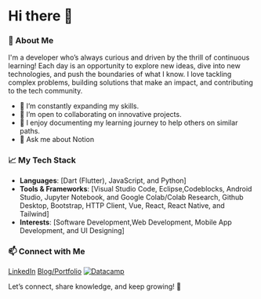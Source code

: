 # Hi there 👋

### 🚀 About Me
I'm a developer who’s always curious and driven by the thrill of continuous learning! Each day is an opportunity to explore new ideas, dive into new technologies, and push the boundaries of what I know. I love tackling complex problems, building solutions that make an impact, and contributing to the tech community.
<!--
**yvette0802/yvette0802** is a ✨ _special_ ✨ repository because its `README.md` (this file) appears on your GitHub profile.

Here are some ideas to get you started:

- 🔭 I’m currently working on ...
- 🌱 I’m currently learning ...
- 👯 I’m looking to collaborate on ...
- 🤔 I’m looking for help with ...
- 💬 Ask me about Notion
- 📫 How to reach me: ...
- 😄 Pronouns: ...
- ⚡ Fun fact: ...
-->

- 🌱 I’m constantly expanding my skills.
- 👯 I’m open to collaborating on innovative projects.
- 📝 I enjoy documenting my learning journey to help others on similar paths.
- 💬 Ask me about Notion

### 📈 My Tech Stack
- **Languages**: [Dart (Flutter), JavaScript, and Python]
- **Tools & Frameworks**: [Visual Studio Code, Eclipse,Codeblocks, Android Studio, Jupyter Notebook, and Google Colab/Colab Research, Github Desktop, Bootstrap, HTTP Client, Vue, React, React Native, and Tailwind]
- **Interests**: [Software Development,Web Development, Mobile App Development, and UI Designing]

### 📫 Connect with Me
[LinkedIn](https://www.linkedin.com/in/yvette-medrano/)
[Blog/Portfolio](your-portfolio-url)
[![Datacamp](https://img.shields.io/badge/Datacamp-%2303EF62?style=for-the-badge&logo=Datacamp&logoColor=%2303EF62&labelColor=black)]((https://www.datacamp.com/portfolio/YvetteMed))

Let’s connect, share knowledge, and keep growing! 🌟

